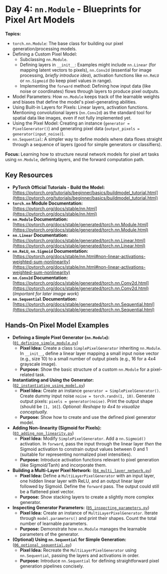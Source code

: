 # Day 4: `nn.Module` - Blueprints for Pixel Art Models

**Topics:**

- `torch.nn.Module`: The base class for building our pixel generation/processing models.
- Defining a Custom Pixel Model:
  - Subclassing `nn.Module`.
  - Defining layers in `__init__`: Examples might include `nn.Linear` (for mapping latent vectors to pixels), `nn.Conv2d` (essential for image processing, _briefly introduce idea_), activation functions like `nn.ReLU` or `nn.Sigmoid` (to keep pixel values in range).
  - Implementing the `forward` method: Defining how input data (like noise or coordinates) flows through layers to produce pixel outputs.
- Model Parameters: How `nn.Module` keeps track of the learnable weights and biases that define the model's pixel-generating abilities.
- Using Built-in Layers for Pixels: Linear layers, activation functions. Mentioning convolutional layers (`nn.Conv2d`) as the standard tool for spatial data like images, even if not fully implemented yet.
- Using the Pixel Model: Creating an instance (`generator = PixelGenerator()`) and generating pixel data (`output_pixels = generator(input_noise)`).
- `nn.Sequential`: A simpler way to define models where data flows straight through a sequence of layers (good for simple generators or classifiers).

**Focus:** Learning how to structure neural network models for pixel art tasks using `nn.Module`, defining layers, and the forward computation path.

## Key Resources

- **PyTorch Official Tutorials - Build the Model:** [https://pytorch.org/tutorials/beginner/basics/buildmodel_tutorial.html](https://pytorch.org/tutorials/beginner/basics/buildmodel_tutorial.html)
- **`torch.nn` Module Documentation:** [https://pytorch.org/docs/stable/nn.html](https://pytorch.org/docs/stable/nn.html)
- **`nn.Module` Documentation:** [https://pytorch.org/docs/stable/generated/torch.nn.Module.html](https://pytorch.org/docs/stable/generated/torch.nn.Module.html)
- **`nn.Linear` Documentation:** [https://pytorch.org/docs/stable/generated/torch.nn.Linear.html](https://pytorch.org/docs/stable/generated/torch.nn.Linear.html)
- **`nn.ReLU`, `nn.Sigmoid` Documentation:** [https://pytorch.org/docs/stable/nn.html#non-linear-activations-weighted-sum-nonlinearity](https://pytorch.org/docs/stable/nn.html#non-linear-activations-weighted-sum-nonlinearity)
- **`nn.Conv2d` Documentation:** [https://pytorch.org/docs/stable/generated/torch.nn.Conv2d.html](https://pytorch.org/docs/stable/generated/torch.nn.Conv2d.html) (_Important for later image work_)
- **`nn.Sequential` Documentation:** [https://pytorch.org/docs/stable/generated/torch.nn.Sequential.html](https://pytorch.org/docs/stable/generated/torch.nn.Sequential.html)

## Hands-On Pixel Model Examples

- **Defining a Simple Pixel Generator (`nn.Module`):** ([`01_defining_simple_module.py`](./01_defining_simple_module.py))
  - **Pixel Idea:** Create a class `SimplePixelGenerator` inheriting `nn.Module`. In `__init__`, define a linear layer mapping a small input noise vector (e.g., size 10) to a small number of output pixels (e.g., 16 for a 4x4 grayscale image).
  - **Purpose:** Show the basic structure of a custom `nn.Module` for a pixel-related task.
- **Instantiating and Using the Generator:** ([`02_instantiating_using_model.py`](./02_instantiating_using_model.py))
  - **Pixel Idea:** Create an instance `generator = SimplePixelGenerator()`. Create dummy input noise `noise = torch.randn(1, 10)`. Generate output pixels: `pixels = generator(noise)`. Print the output shape (should be `[1, 16]`). _Optional: Reshape to 4x4 to visualize conceptually._
  - **Purpose:** Show how to create and use the defined pixel generator model.
- **Adding Non-linearity (Sigmoid for Pixels):** ([`03_adding_non_linearity.py`](./03_adding_non_linearity.py))
  - **Pixel Idea:** Modify `SimplePixelGenerator`. Add a `nn.Sigmoid()` activation. In `forward`, pass the input through the linear layer _then_ the Sigmoid activation to constrain output values between 0 and 1 (suitable for representing normalized pixel intensities).
  - **Purpose:** Introduce activation functions relevant to pixel generation (like Sigmoid/Tanh) and incorporate them.
- **Building a Multi-Layer Pixel Network:** ([`04_multi_layer_network.py`](./04_multi_layer_network.py))
  - **Pixel Idea:** Define a `MultiLayerPixelGenerator` with an input layer, one hidden linear layer with ReLU, and an output linear layer followed by Sigmoid. Define the `forward` pass. The output could still be a flattened pixel vector.
  - **Purpose:** Show stacking layers to create a slightly more complex generator.
- **Inspecting Generator Parameters:** ([`05_inspecting_parameters.py`](./05_inspecting_parameters.py))
  - **Pixel Idea:** Create an instance of `MultiLayerPixelGenerator`. Iterate through `model.parameters()` and print their shapes. Count the total number of learnable parameters.
  - **Purpose:** Demonstrate how `nn.Module` manages the learnable parameters of the generator.
- **(Optional) Using `nn.Sequential` for Simple Generation:** ([`06_optional_sequential.py`](./06_optional_sequential.py))
  - **Pixel Idea:** Recreate the `MultiLayerPixelGenerator` using `nn.Sequential`, passing the layers and activations in order.
  - **Purpose:** Introduce `nn.Sequential` for defining straightforward pixel generation pipelines concisely.
